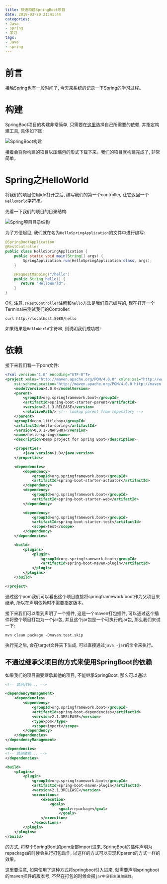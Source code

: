 ```yaml
---
title: 快速构建SpringBoot项目
date: 2019-03-20 21:41:44
categories:
- Java
- spring
- 学习
tags:
- Java
- spring
---
```


# 前言

接触Spring也有一段时间了, 今天来系统的记录一下Spring的学习过程。
<!--more-->
# 构建

SpringBoot项目的构建非常简单, 只需要在[这里](start.spring.io)选择自己所需要的依赖, 并指定构建工具, 具体如下图:

![SpringBoot构建](/images/spring/spring-family-meals/first-step/spring-family-meals-first-step-1.jpg)

接着会将你构建的项目以压缩包的形式下载下来。我们的项目就构建完成了, 非常简单。

# Spring之HelloWorld

将我们的项目使用ide打开之后, 编写我们的第一个controller, 让它返回一个`HelloWorld`字符串。

先看一下我们的项目的目录结构:

![Spring项目目录结构](/images/spring/spring-family-meals/first-step/spring-family-meals-first-step-2.jpg)

为了方便起见, 我们就在名为`HelloSpringApplication`的文件中进行编写:

```java
@SpringBootApplication
@RestController
public class HelloSpringApplication {
    public static void main(String[] args) {
        SpringApplication.run(HelloSpringApplication.class, args);
    }

    @RequestMapping("/hello")
    public String hello() {
       return "HelloWorld";
    }
}
```

OK, 注意, `@RestController`注解和`hello`方法是我们自己编写的, 现在打开一个Terminal来测试我们的Controller:

```shell
curl http://localhost:8080/hello
```

如果结果是`HelloWorld`字符串, 则说明我们成功啦!

# 依赖

接下来我们看一下pom文件:

```xml
<?xml version="1.0" encoding="UTF-8"?>
<project xmlns="http://maven.apache.org/POM/4.0.0" xmlns:xsi="http://www.w3.org/2001/XMLSchema-instance"
    xsi:schemaLocation="http://maven.apache.org/POM/4.0.0 http://maven.apache.org/xsd/maven-4.0.0.xsd">
    <modelVersion>4.0.0</modelVersion>
    <parent>
        <groupId>org.springframework.boot</groupId>
        <artifactId>spring-boot-starter-parent</artifactId>
        <version>2.1.3.RELEASE</version>
        <relativePath/> <!-- lookup parent from repository -->
    </parent>
    <groupId>com.littleboy</groupId>
    <artifactId>hello-spring</artifactId>
    <version>0.0.1-SNAPSHOT</version>
    <name>hello-spring</name>
    <description>Demo project for Spring Boot</description>

    <properties>
        <java.version>1.8</java.version>
    </properties>

    <dependencies>
        <dependency>
            <groupId>org.springframework.boot</groupId>
            <artifactId>spring-boot-starter-actuator</artifactId>
        </dependency>
        <dependency>
            <groupId>org.springframework.boot</groupId>
            <artifactId>spring-boot-starter-web</artifactId>
        </dependency>

        <dependency>
            <groupId>org.springframework.boot</groupId>
            <artifactId>spring-boot-starter-test</artifactId>
            <scope>test</scope>
        </dependency>
    </dependencies>

    <build>
        <plugins>
            <plugin>
                <groupId>org.springframework.boot</groupId>
                <artifactId>spring-boot-maven-plugin</artifactId>
            </plugin>
        </plugins>
    </build>

</project>
```

通过这个pom我们可以看出这个项目直接将springframework.boot作为父项目来继承, 所以在声明依赖时不需要指定版本。

接下来我们可以看到声明了一个插件, 这是一个maven打包插件, 可以通过这个插件将整个项目打包为一个jar包, 并且这个jar包是一个可执行的jar包, 那么我们来试一下:

```shell
mvn clean package -Dmaven.test.skip
```

执行完之后, 会在target文件夹下生成, 可以直接通过`java -jar`的命令来执行。

## 不通过继承父项目的方式来使用SpringBoot的依赖

如果我们的项目需要继承其他的项目, 不能继承SpringBoot, 那么可以通过:

```xml
<!-- 其他代码... -->

<dependencyManagement>
    <dependencies>
        <dependency>
            <groupId>org.springframework.boot</groupId>
            <artifactId>spring-boot-dependencies</artifactId>
            <version>2.1.3RELEASE</version>
            <type>pom</type>
            <scope>import</scope>
        </dependency>
    </dependencies>
</dependencyManagement>

<dependencies>
<!-- 其他依赖... -->
</dependencies>

<build>
    <plugins>
        <plugin>
            <groupId>org.springframework.boot</groupId>
            <artifactId>spring-boot-maven-plugin</artifactId>
            <version>2.1.3RELEASE</version>
            <executions>
                <execution>
                    <goals>
                        <goal>repackage</goal>
                        </goals>
                </execution>
            </executions>
        </plugin>
    </plugins>
</build>
```

的方式, 将整个SpringBoot的pom全部import进来, SpringBoot的插件声明为repackage的时候会执行打包动作, 以这样的方式可以实现和parent的方式一样的效果。

这里要注意, 如果使用了这种方式将springboot引入进来, 就需要声明springboot的maven插件的版本号, 不然在打包的时候会报`jar中没有主清单属性`。

